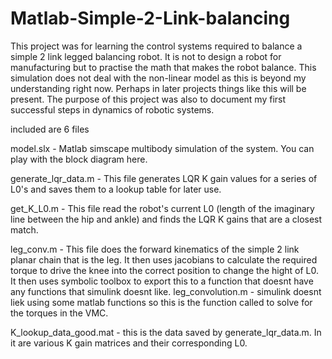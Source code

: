# Matlab-Simple-2-Link-balancing
This project was for learning the control systems required to balance a simple 2 link legged balancing robot. It is not to design a robot for manufacturing but to practise the math that makes the robot balance. This simulation does not deal with the non-linear model as this is beyond my understanding right now. Perhaps in later projects things like this will be present. The purpose of this project was also to document my first successful steps in dynamics of robotic systems.


included are 6 files


model.slx - Matlab simscape multibody simulation of the system. You can play with the block diagram here.

generate_lqr_data.m - This file generates LQR K gain values for a series of L0's and saves them to a lookup table for later use.

get_K_L0.m - This file read the robot's current L0 (length of the imaginary line between the hip and ankle) and finds the LQR K gains that are a closest match.

leg_conv.m - This file does the forward kinematics of the simple 2 link planar chain that is the leg. It then uses jacobians to calculate the required torque to drive the knee into the correct position to change the hight of L0. It then uses symbolic toolbox to export this to a function that doesnt have any functions that simulink doesnt like.
leg_convolution.m - simulink doesnt liek using some matlab functions so this is the function called to solve for the torques in the VMC.

K_lookup_data_good.mat - this is the data saved by generate_lqr_data.m. In it are various K gain matrices and their corresponding L0.
